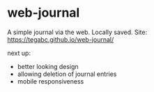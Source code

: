 # web-journal

A simple journal via the web. Locally saved.
Site: https://tegabc.github.io/web-journal/

next up:
- better looking design
- allowing deletion of journal entries
- mobile responsiveness

